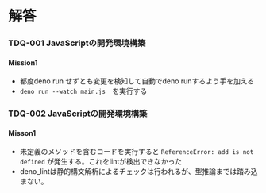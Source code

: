 # 解答
### TDQ-001 JavaScriptの開発環境構築
#### Mission1
- 都度deno run せずとも変更を検知して自動でdeno runするよう手を加える
- `deno run --watch main.js`　を実行する

### TDQ-002 JavaScriptの開発環境構築
#### Misson1
- 未定義のメソッドを含むコードを実行すると `ReferenceError: add is not defined` が発生する。これをlintが検出できなかった
- deno_lintは静的構文解析によるチェックは行われるが、型推論までは踏み込まない。